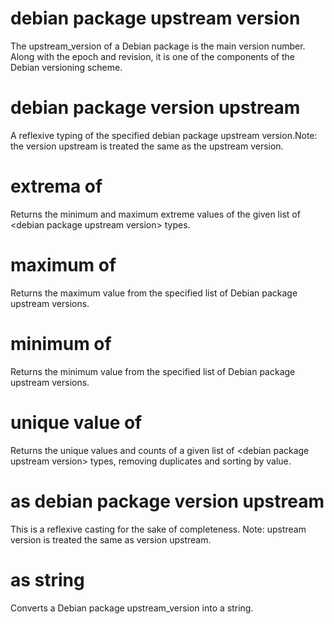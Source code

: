 # debian package upstream version

The upstream_version of a Debian package is the main version number. Along with the epoch and revision, it is one of the components of the Debian versioning scheme.

# debian package version upstream <debian package upstream version>

A reflexive typing of the specified debian package upstream version.Note: the version upstream is treated the same as the upstream version.

# extrema of <debian package upstream version>

Returns the minimum and maximum extreme values of the given list of &lt;debian package upstream version&gt; types.

# maximum of <debian package upstream version>

Returns the maximum value from the specified list of Debian package upstream versions.

# minimum of <debian package upstream version>

Returns the minimum value from the specified list of Debian package upstream versions.

# unique value of <debian package upstream version>

Returns the unique values and counts of a given list of &lt;debian package upstream version&gt; types, removing duplicates and sorting by value.

# <debian package upstream version> as debian package version upstream

This is a reflexive casting for the sake of completeness. Note: upstream version is treated the same as version upstream.

# <debian package upstream version> as string

Converts a Debian package upstream_version into a string.
